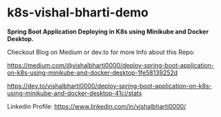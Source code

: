 # k8s-vishal-bharti-demo

**Spring Boot Application Deploying in K8s using Minikube and Docker Desktop.**

Checkout Blog on Medium or dev.to for more Info about this Repo: 

https://medium.com/@vishalbharti0000/deploy-spring-boot-application-on-k8s-using-minikube-and-docker-desktop-1fe58139252d

https://dev.to/vishalbharti0000/deploy-spring-boot-application-on-k8s-using-minikube-and-docker-desktop-41ci/stats

Linkedin Profile: https://www.linkedin.com/in/vishalbharti0000/
